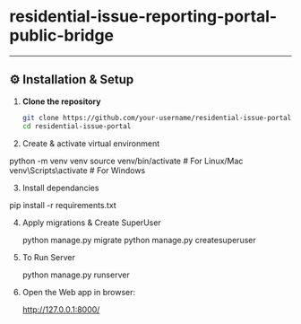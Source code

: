 # residential-issue-reporting-portal-public-bridge


---

## ⚙️ Installation & Setup

1. **Clone the repository**
   ```bash
   git clone https://github.com/your-username/residential-issue-portal.git
   cd residential-issue-portal
2. Create & activate virtual environment

python -m venv venv
source venv/bin/activate   # For Linux/Mac
venv\Scripts\activate      # For Windows

3. Install dependancies

pip install -r requirements.txt

4. Apply migrations & Create SuperUser

   python manage.py migrate
   python manage.py createsuperuser

5. To Run Server

   python manage.py runserver

6. Open the Web app in browser:

    http://127.0.0.1:8000/
